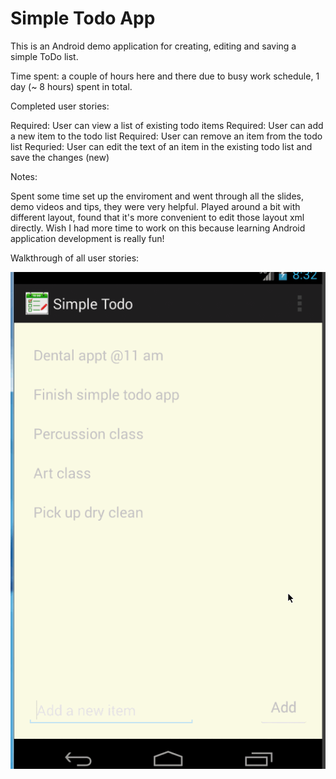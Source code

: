 Simple Todo App
=============

This is an Android demo application for creating, editing and saving a simple ToDo list.

Time spent: a couple of hours here and there due to busy work schedule, 1 day (~ 8 hours) spent in total.

Completed user stories:

 Required: User can view a list of existing todo items
 Required: User can add a new item to the todo list
 Required: User can remove an item from the todo list
 Requried: User can edit the text of an item in the existing todo list and save the changes (new)
 
 
Notes:

Spent some time set up the enviroment and went through all the slides, demo videos and tips, they were very helpful. Played around a bit with different layout, found that it's more convenient to edit those layout xml directly.
Wish I had more time to work on this because learning Android application development is really fun!

Walkthrough of all user stories:

![screenshot](https://raw.githubusercontent.com/yangyzheng/SimpleTodoApp/master/readme/SimpleTodo8.gif)

